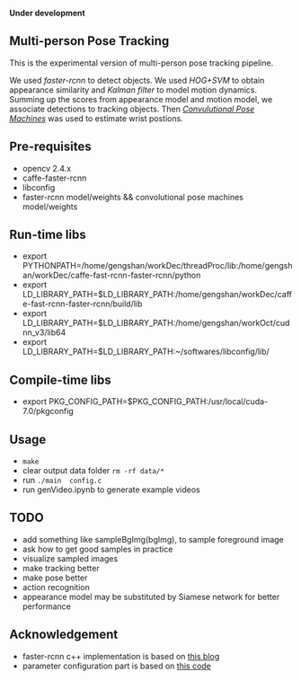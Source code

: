 **Under development**

## Multi-person Pose Tracking
This is the experimental version of multi-person pose tracking pipeline.

We used *faster-rcnn* to detect objects. We used *HOG+SVM* to obtain appearance similarity and *Kalman filter* to model motion dynamics. Summing up the scores from appearance model and motion model, we associate detections to tracking objects.  Then [*Convulutional Pose Machines*](https://github.com/shihenw/convolutional-pose-machines-release) was used to estimate wrist postions.

## Pre-requisites
- opencv 2.4.x
- caffe-faster-rcnn
- libconfig
- faster-rcnn model/weights && convolutional pose machines model/weights 

## Run-time libs
- export PYTHONPATH=/home/gengshan/workDec/threadProc/lib:/home/gengshan/workDec/caffe-fast-rcnn-faster-rcnn/python
- export LD_LIBRARY_PATH=$LD_LIBRARY_PATH:/home/gengshan/workDec/caffe-fast-rcnn-faster-rcnn/build/lib
- export LD_LIBRARY_PATH=$LD_LIBRARY_PATH:/home/gengshan/workOct/cudnn_v3/lib64
- export LD_LIBRARY_PATH=$LD_LIBRARY_PATH:~/softwares/libconfig/lib/

## Compile-time libs
- export PKG_CONFIG_PATH=$PKG_CONFIG_PATH:/usr/local/cuda-7.0/pkgconfig

## Usage
- `make`
- clear output data folder `rm -rf data/*`
- run `./main  config.c`
- run genVideo.ipynb to generate example videos 

## TODO
- add something like sampleBgImg(bgImg), to sample foreground image
- ask how to get good samples in practice
- visualize sampled images
- make tracking better
- make pose better
- action recognition
- appearance model may be substituted by Siamese network for better performance  

## Acknowledgement
- faster-rcnn c++ implementation is based on [this blog](http://blog.csdn.net/xyy19920105/article/details/50440957)
- parameter configuration part is based on [this code](https://github.com/gnebehay/HoughTrack)

